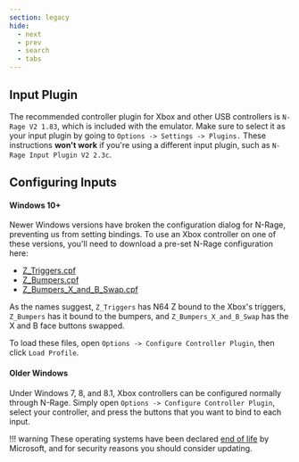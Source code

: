 ```yaml
---
section: legacy
hide:
  - next
  - prev
  - search
  - tabs
---
```


## Input Plugin

The recommended controller plugin for Xbox and other USB controllers is `N-Rage V2 1.83`, which is included with the emulator. Make sure to select it as your input plugin by going to `Options -> Settings -> Plugins.` These instructions **won't work** if you're using a different input plugin, such as `N-Rage Input Plugin V2 2.3c`.

## Configuring Inputs

#### Windows 10+

Newer Windows versions have broken the configuration dialog for N-Rage, preventing us from setting bindings. To use an Xbox controller on one of these versions, you'll need to download a pre-set N-Rage configuration here:

* [Z_Triggers.cpf](assets/files/Z_Triggers.cpf)
* [Z_Bumpers.cpf](assets/files/Z_Bumpers.cpf)
* [Z_Bumpers_X_and_B_Swap.cpf](assets/files/Z_Bumpers_X_and_B_Swap.cpf)

As the names suggest, `Z_Triggers` has N64 Z bound to the Xbox's triggers, `Z_Bumpers` has it bound to the bumpers, and `Z_Bumpers_X_and_B_Swap` has the X and B face buttons swapped.

To load these files, open `Options -> Configure Controller Plugin`, then click `Load Profile`.

<!--
  TODO: this might actually be wrong
  Windows 8 and 8.1 might suffer from this bug
-->
#### Older Windows

Under Windows 7, 8, and 8.1, Xbox controllers can be configured normally through N-Rage. Simply open `Options -> Configure Controller Plugin`, select your controller, and press the buttons that you want to bind to each input.

!!! warning
    These operating systems have been declared [end of life](https://www.microsoft.com/en-us/windows/end-of-support) by Microsoft, and for security reasons you should consider updating.
